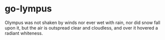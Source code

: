 go-lympus
=========

Olympus was not shaken by winds nor ever wet with rain, nor did snow fall upon it, but the air is outspread clear and cloudless, and over it hovered a radiant whiteness.
